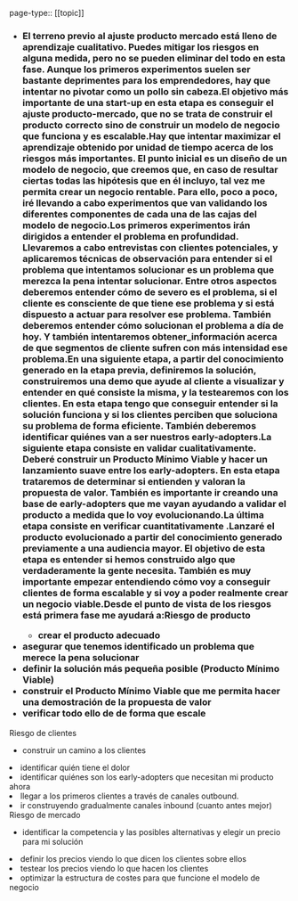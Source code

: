 page-type:: [[topic]]
- ### El terreno previo al ajuste producto mercado está lleno de aprendizaje cualitativo. Puedes mitigar los riesgos en alguna medida, pero no se pueden eliminar del todo en esta fase. Aunque los primeros experimentos suelen ser bastante deprimentes para los emprendedores, hay que intentar no pivotar como un pollo sin cabeza.El objetivo más importante de una start-up en esta etapa es conseguir el ajuste producto-mercado, que no se trata de construir el producto correcto sino de construir un modelo de negocio que funciona y es escalable.Hay que intentar maximizar el aprendizaje obtenido por unidad de tiempo acerca de los riesgos más importantes. El punto inicial es un diseño de un modelo de negocio, que creemos que, en caso de resultar ciertas todas las hipótesis que en él incluyo, tal vez me permita crear un negocio rentable. Para ello, poco a poco, iré llevando a cabo experimentos que van validando los diferentes componentes de cada una de las cajas del modelo de negocio.Los primeros experimentos irán dirigidos a entender el problema en profundidad. Llevaremos a cabo entrevistas con clientes potenciales, y aplicaremos técnicas de observación para entender si el problema que intentamos solucionar es un problema que merezca la pena intentar solucionar. Entre otros aspectos deberemos entender cómo de severo es el problema, si el cliente es consciente de que tiene ese problema y si está dispuesto a actuar para resolver ese problema. También deberemos entender cómo solucionan el problema a día de hoy. Y también intentaremos obtener_información acerca de que segmentos de cliente sufren con más intensidad ese problema.En una siguiente etapa, a partir del conocimiento generado en la etapa previa, definiremos la solución, construiremos una demo que ayude al cliente a visualizar y entender en qué consiste la misma, y la testearemos con los clientes. En esta etapa tengo que conseguir entender si la solución funciona y si los clientes perciben que soluciona su problema de forma eficiente. También deberemos identificar quiénes van a ser nuestros early-adopters.La siguiente etapa consiste en validar cualitativamente. Deberé construir un Producto Mínimo Viable y hacer un lanzamiento suave entre los early-adopters. En esta etapa trataremos de determinar si entienden y valoran la propuesta de valor. También es importante ir creando una base de early-adopters que me vayan ayudando a validar el producto a medida que lo voy evolucionando.La última etapa consiste en verificar cuantitativamente .Lanzaré el producto evolucionado a partir del conocimiento generado previamente a una audiencia mayor. El objetivo de esta etapa es entender si hemos construido algo que verdaderamente la gente necesita. También es muy importante empezar entendiendo cómo voy a conseguir clientes de forma escalable y si voy a poder realmente crear un negocio viable.Desde el punto de vista de los riesgos está primera fase me ayudará a:Riesgo de producto<ul><li>crear el producto adecuado</li></ul><li>asegurar que tenemos identificado un problema que merece la pena solucionar</li><li>definir la solución más pequeña posible (Producto Mínimo Viable)</li><li>construir el Producto Mínimo Viable que me permita hacer una demostración de la propuesta de valor</li><li>verificar todo ello de de forma que escale</li></ul>Riesgo de clientes<ul><li>construir un camino a los clientes</li></ul><li>identificar quién tiene el dolor</li><li>identificar quiénes son los early-adopters que necesitan mi producto ahora</li><li>llegar a los primeros clientes a través de canales outbound.</li><li>ir construyendo gradualmente canales inbound (cuanto antes mejor)</li></ul>Riesgo de mercado<ul><li>identificar la competencia y las posibles alternativas y elegir un precio para mi solución</li></ul><li>definir los precios viendo lo que dicen los clientes sobre ellos</li><li>testear los precios viendo lo que hacen los clientes</li><li>optimizar la estructura de costes para que funcione el modelo de negocio</li></ul>


